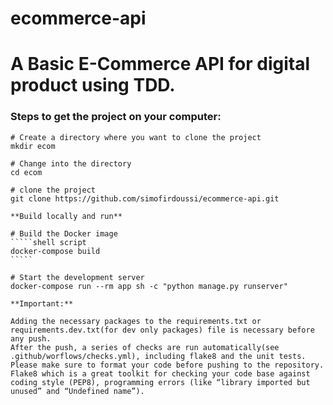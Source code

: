 # ecommerce-api
<h1> A Basic E-Commerce API for digital product using TDD. </h1>

<h3> Steps to get the project on your computer: </h3>

    # Create a directory where you want to clone the project
    mkdir ecom

    # Change into the directory
    cd ecom

    # clone the project
    git clone https://github.com/simofirdoussi/ecommerce-api.git

    **Build locally and run**

    # Build the Docker image
    `````shell script
    docker-compose build
    `````

    # Start the development server
    docker-compose run --rm app sh -c "python manage.py runserver"

    **Important:**

    Adding the necessary packages to the requirements.txt or requirements.dev.txt(for dev only packages) file is necessary before any push.
    After the push, a series of checks are run automatically(see .github/worflows/checks.yml), including flake8 and the unit tests. Please make sure to format your code before pushing to the repository.
    Flake8 which is a great toolkit for checking your code base against coding style (PEP8), programming errors (like “library imported but unused” and “Undefined name”).
